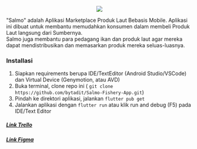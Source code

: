 <p align="center" width="100%">
    <img src="https://raw.githubusercontent.com/bytadit/Salmo-Fishery-App/main/salmo/images/logo_salmo.png">
</p>
"Salmo" adalah Aplikasi Marketplace Produk Laut Bebasis Mobile. Aplikasi ini dibuat untuk membantu memudahkan konsumen dalam membeli Produk Laut langsung dari Sumbernya.<br> Salmo juga membantu para pedagang ikan dan produk laut agar mereka dapat mendistribusikan dan memasarkan produk mereka seluas-luasnya.

### Installasi 
1. Siapkan requirements berupa IDE/TextEditor (Android Studio/VSCode) dan Virtual Device (Genymotion, atau AVD)
2. Buka terminal, clone repo ini ( ```git clone https://github.com/bytadit/Salmo-Fishery-App.git```)
3. Pindah ke direktori aplikasi, jalankan ```flutter pub get```
4. Jalankan aplikasi dengan ```flutter run``` atau klik run and debug (F5) pada IDE/Text Editor

##### [Link Trello](https://trello.com/b/0zR8DqCQ/a-2-marketplace-produk-laut-salmo)
##### [Link Figma](https://www.figma.com/file/qWeTSdhxz0jFuykZfbh0pZ/RPL---salmo?node-id=0%3A1)
